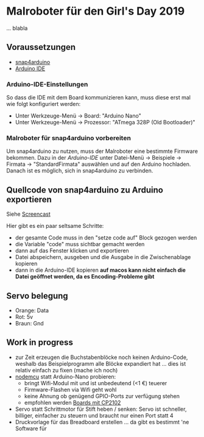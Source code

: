 # Malroboter für den Girl's Day 2019
... blabla

## Voraussetzungen
- [snap4arduino](http://snap4arduino.rocks/)
- [Arduino IDE](https://www.arduino.cc/en/Main/Software)

### Arduino-IDE-Einstellungen
So dass die IDE mit dem Board kommunizieren kann, muss diese erst mal wie folgt konfiguriert werden:

- Unter Werkzeuge-Menü -> Board: "Arduino Nano"
- Unter Werkzeuge-Menü -> Prozessor: "ATmega 328P (Old Bootloader)"

### Malroboter für snap4arduino vorbereiten
Um snap4arduino zu nutzen, muss der Malroboter eine bestimmte Firmware bekommen. Dazu in der *Arduino-IDE* unter Datei-Menü -> Beispiele -> Firmata -> "StandardFirmata" auswählen und auf den Arduino hochladen. Danach ist es möglich, sich in snap4arduino zu verbinden.

## Quellcode von snap4arduino zu Arduino exportieren

Siehe [Screencast](./exporting-code.mp4)

Hier gibt es ein paar seltsame Schritte:
- der gesamte Code muss in den "setze code auf" Block gezogen werden
- die Variable "code" muss sichtbar gemacht werden
- dann auf das Fenster klicken und exportieren
- Datei abspeichern, ausgeben und die Ausgabe in die Zwischenablage kopieren
- dann in die Arduino-IDE kopieren **auf macos kann nicht einfach die Datei geöffnet werden, da es Encoding-Probleme gibt**

## Servo belegung
- Orange: Data
- Rot: 5v
- Braun: Gnd

## Work in progress
- zur Zeit erzeugen die Buchstabenblöcke noch keinen Arduino-Code, weshalb das Beispielprogramm alle Blöcke expandiert hat ... dies ist relativ einfach zu fixen (mache ich noch)
- [nodemcu](https://en.wikipedia.org/wiki/NodeMCU) statt Arduino-Nano probieren:
  - bringt Wifi-Modul mit und ist unbedeutend (<1 €) teuerer
  - Firmware-Flashen via Wifi geht wohl
  - keine Ahnung ob genügend GPIO-Ports zur verfügung stehen
  - empfohlen werden [Boards mit CP2102](https://www.ebay.de/itm/NodeMCU-v3-2-ESP8266-Dev-Kit-WIFI-Lolin-Amica-CP2102-v2-Arduino-IOT/252712258856?hash=item3ad6d30d28:g:TtsAAOSwlkpb3ZkV:rk:6:pf:0)
- Servo statt Schrittmotor für Stift heben / senken: Servo ist schneller, billiger, einfacher zu steuern und braucht nur einen Port statt 4
- Druckvorlage für das Breadboard erstellen ... da gibt es bestimmt 'ne Software für
